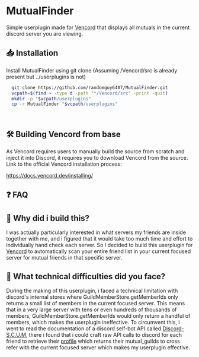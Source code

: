 # MutualFinder
Simple userplugin made for [Vencord](https://vencord.dev) that displays all mutuals in the current discord server you are viewing.

## 📥 Installation

Install MutualFinder using git clone (Assuming /Vencord/src is already present but ../userplugins is not)

```bash
  git clone https://github.com/randomguy6407/MutualFinder.git
  vcpath=$(find ~ -type d -path "*/Vencord/src" -print -quit)
  mkdir -p "$vcpath/userplugins"
  cp -r MutualFinder "$vcpath/userplugins"

  

```
    
## 🛠️ Building Vencord from base
As Vencord requires users to manually build the source from scratch and inject it into Discord, it requires you to download Vencord from the source.
Link to the official Vencord installation process:

https://docs.vencord.dev/installing/

## ❓ FAQ 

## 🤔 Why did i build this?
I was actually particularly interested in what servers my friends are inside together with me, and i figured that it would take too much time and effort to individually hand check each server. So I decided to build this userplugin for [Vencord](https://vencord.dev) to automatically scan your entire friend list in your current focused server for mutual friends in that specific server.

## 🤔 What technical difficulties did you face?
During the making of this userplugin, i faced a technical limitation with discord's internal stores where GuildMemberStore.getMemberIds only returns a small list of members in the current focused server. This means that in a very large server with tens or even hundreds of thousands of members, GuildMemberStore.getMemberIds would only return a handful of members, which makes the userplugin ineffective. To circumvent this, i went to read the documentation of a discord self-bot API called [Discord-S.C.U.M](https://github.com/Merubokkusu/Discord-S.C.U.M), there i found that i could craft raw API calls to discord for each friend to retrieve their [profile](https://github.com/Merubokkusu/Discord-S.C.U.M/blob/master/docs/using/REST_Actions.md) which returns their mutual_guilds to cross refer with the current focused server which makes my userplugin effective.
